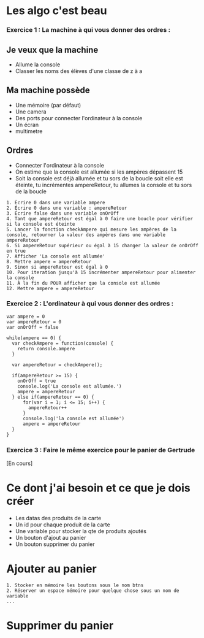 # Les algo c'est beau

### Exercice 1 : La machine à qui vous donner des ordres :

## Je veux que la machine
- Allume la console
- Classer les noms des élèves d'une classe de z à a

## Ma machine possède
- Une mémoire (par défaut)
- Une camera
- Des ports pour connecter l'ordinateur à la console
- Un écran
- multimetre

## Ordres
- Connecter l'ordinateur à la console
- On estime que la console est allumée si les ampères dépassent 15
- Soit la console est déjà allumée et tu sors de la boucle soit elle est éteinte, tu incrémentes ampereRetour, tu allumes la console et tu sors de la boucle

```
1. Écrire 0 dans une variable ampere
2. Écrire 0 dans une variable : ampereRetour
3. Écrire false dans une variable onOrOff
4. Tant que ampereRetour est égal à 0 faire une boucle pour vérifier si la console est éteinte
5. Lancer la fonction checkAmpere qui mesure les ampères de la console, retourner la valeur des ampères dans une variable ampereRetour
6. Si ampereRetour supérieur ou égal à 15 changer la valeur de onOrOff en true
7. Afficher 'La console est allumée'
8. Mettre ampere = ampereRetour
9. Sinon si ampereRetour est égal à 0
10. Pour iteration jusqu'à 15 incrémenter ampereRetour pour alimenter la console
11. À la fin du POUR afficher que la console est allumée
12. Mettre ampere = ampereRetour

```

### Exercice 2 : L'ordinateur à qui vous donner des ordres :

```
var ampere = 0
var ampereRetour = 0
var onOrOff = false

while(ampere == 0) {
  var checkAmpere = function(console) {
    return console.ampere
  }

  var ampereRetour = checkAmpere();

  if(ampereRetour >= 15) {
    onOrOff = true
    console.log('La console est allumée.')
    ampere = ampereRetour
  } else if(ampereRetour == 0) {
      for(var i = 1; i <= 15; i++) {
        ampereRetour++
      }
      console.log('la console est allumée')
      ampere = ampereRetour
  }
}

```

### Exercice 3 : Faire le même exercice pour le panier de Gertrude
[En cours]

# Ce dont j'ai besoin et ce que je dois créer

- Les datas des produits de la carte
- Un id pour chaque produit de la carte
- Une variable pour stocker la qte de produits ajoutés
- Un bouton d'ajout au panier
- Un bouton supprimer du panier

# Ajouter au panier

```
1. Stocker en mémoire les boutons sous le nom btns
2. Réserver un espace mémoire pour quelque chose sous un nom de variable
...

```

# Supprimer du panier
